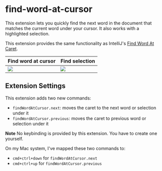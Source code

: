 # find-word-at-cursor

This extension lets you quickly find the next word in the document that matches the current word under your cursor. It also works with a highlighted selection.

This extension provides the same functionality as IntelliJ's [Find Word At Caret](https://www.jetbrains.com/help/idea/finding-word-at-caret.html).

|Find word at cursor|Find selection|
|---|---|
|![](https://raw.githubusercontent.com/msafi/xvscode/master/findWordAtCursor/demoFiles/wordDemo.gif)|![](https://raw.githubusercontent.com/msafi/xvscode/master/findWordAtCursor/demoFiles/selectionDemo.gif)|

## Extension Settings

This extension adds two new commands:

* `findWordAtCursor.next`: moves the caret to the next word or selection under it
* `findWordAtCursor.previous`: moves the caret to previous word or selection under it

**Note** No keybinding is provided by this extension. You have to create one yourself.

On my Mac system, I've mapped these two commands to:

* `cmd+ctrl+down` for `findWordAtCursor.next`
* `cmd+ctrl+up` for `findWordAtCursor.previous`